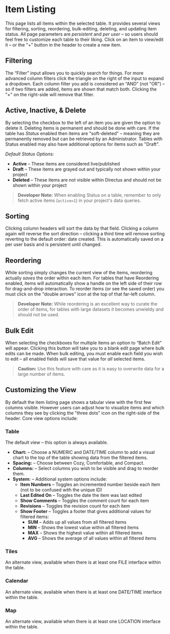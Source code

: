 # Item Listing

This page lists all items within the selected table. It provides several views for filtering, sorting, reordering, bulk-editing, deleting, and updating item status. All page parameters are *persistent* and *per user* – so users should feel free to customize each table to their liking. Click on an item to view/edit it – or the "+" button in the header to create a new item.

## Filtering
The “Filter” input allows you to quickly search for things. For more advanced column filters click the triangle on the right of the input to expand a dropdown. Each column filter you add is considered an “AND” (not "OR") – so if two filters are added, items are shown that match both. Clicking the "×" on the right-side will remove that filter.

## Active, Inactive, & Delete
By selecting the checkbox to the left of an item you are given the option to delete it. Deleting items is permanent and should be done with care. If the table has *Status* enabled then items are "soft-deleted" – meaning they are permanently removed but can be retrieved by an Administrator. Tables with Status enabled may also have additional options for items such as "Draft".

*Default Status Options:*

* **Active** – These items are considered live/published
* **Draft** – These items are grayed out and typically not shown within your project
* **Deleted** – These items are not visible within Directus and should not be shown within your project

> **Developer Note:** When enabling Status on a table, remember to only fetch active items (`active=1`) in your project's data queries.

## Sorting
Clicking column headers will sort the data by that field. Clicking a column again will reverse the sort direction – clicking a third time will remove sorting reverting to the default order: date created. This is automatically saved on a per user basis and is persistent until changed.

## Reordering
While sorting simply changes the current view of the items, reordering actually _saves_ the order within each item. For tables that have Reordering enabled, items will automatically show a handle on the left side of their row for drag-and-drop interaction. To reorder items (or see the saved order) you must click on the "double arrows" icon at the top of that far-left column.

> **Developer Note:** While reordering is an excellent way to curate the order of items, for tables with large datasets it becomes unwieldy and should not be used.

## Bulk Edit
When selecting the checkboxes for multiple items an option to “Batch Edit” will appear. Clicking this button will take you to a blank edit page where bulk edits can be made. When bulk editing, you must enable each field you wish to edit – all enabled fields will save that value for _all_ selected items.

> **Caution:** Use this feature with care as it is easy to overwrite data for a large number of items.

## Customizing the View
By default the item listing page shows a tabular view with the first few columns visible. However users can adjust how to visualize items and which columns they see by clicking the "three dots" icon on the right-side of the header. Core view options include:

### Table
The default view – this option is always available.

* **Chart:** – Choose a NUMERIC and DATE/TIME column to add a visual chart to the top of the table showing data from the filtered items.
* **Spacing:** – Choose between Cozy, Comfortable, and Compact.
* **Columns:** – Select columns you wish to be visible and drag to reorder them.
* **System:** – Additional system options include:
    * **Item Numbers** – Toggles an incremented number beside each item (not to be confused with the unique ID)
    * **Last Edited On** – Toggles the date the item was last edited
    * **Show Comments** – Toggles the comment count for each item
    * **Revisions** – Toggles the revision count for each item
    * **Show Footer** – Toggles a footer that gives additional values for filtered items:
	    * **SUM** – Adds up all values from all filtered items
	    * **MIN** – Shows the lowest value within all filtered items
	    * **MAX** – Shows the highest value within all filtered items
	    * **AVG** – Shows the average of all values within all filtered items

### Tiles
An alternate view, available when there is at least one FILE interface within the table.

### Calendar
An alternate view, available when there is at least one DATE/TIME interface within the table.

### Map
An alternate view, available when there is at least one LOCATION interface within the table.